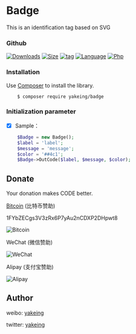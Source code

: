 # Badge
This is an identification tag based on SVG


### Github

[![Downloads](https://img.shields.io/github/downloads/yakeing/Badge/total.svg)](https://github.com/yakeing/Badge)
[![Size](https://img.shields.io/github/size/yakeing/Badge/src/Badge.php.svg)](https://github.com/yakeing/Badge/blob/master/src/Badge.php)
[![tag](https://img.shields.io/github/tag/yakeing/Badge.svg)](https://github.com/yakeing/Badge/releases)
[![Language](https://img.shields.io/github/license/yakeing/Badge.svg)](https://github.com/yakeing/Badge/blob/master/LICENSE)
[![Php](https://img.shields.io/github/languages/top/yakeing/Badge.svg)](https://github.com/yakeing/Badge)

### Installation

Use [Composer](https://getcomposer.org) to install the library.

```
    $ composer require yakeing/badge
```

### Initialization parameter

- [x] Sample：
```php
    $Badge = new Badge();
    $label = 'label';
    $message = 'message';
    $color = '##4c1';
    $Badge->OutCode($label, $message, $color);
```

Donate
---
Your donation makes CODE better.

 [Bitcoin](https://btc.com/1FYbZECgs3V3zRx6P7yAu2nCDXP2DHpwt8) (比特币赞助)

 1FYbZECgs3V3zRx6P7yAu2nCDXP2DHpwt8

 ![Bitcoin](https://raw.githubusercontent.com/yakeing/Content/master/Donate/Bitcoin.png)

 WeChat (微信赞助)

 ![WeChat](https://raw.githubusercontent.com/yakeing/Content/master/Donate/WeChat.png)

 Alipay (支付宝赞助)

 ![Alipay](https://raw.githubusercontent.com/yakeing/Content/master/Donate/Alipay.png)

Author
---

weibo: [yakeing](https://weibo.com/yakeing)

twitter: [yakeing](https://twitter.com/yakeing)
